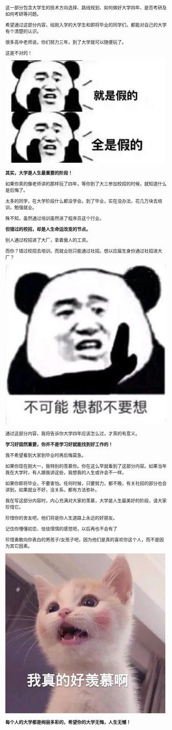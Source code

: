 这一部分包含大学生的技术方向选择、路线规划、如何做好大学四年、是否考研及如何考研等问题。

希望通过这部分内容，给刚入学的大学生和即将毕业的同学们，都能对自己的大学有个清楚的认识。

很多高中老师说，你们努力三年，到了大学就可以随便玩了。

这是不对的！

![1_1](img/1/0_4.jpeg)

**其实，大学是人生最重要的阶段！** 

如果你真的像老师讲的那样玩了四年，等你到了大三参加校招的时候，就知道什么是后悔了。

太多的同学，在大学阶段什么都没学会。到了毕业，实在没办法，花几万块去培训，勉强就业。

殊不知，虽然通过培训虽然进了程序员这个行业。

**但错过的校招，却是人生命运改变的节点。**

别人通过校招进了大厂，拿着傲人的工资。

而你？错过校招去培训，而就业则只能通过社招。想以应届生身份通过社招进大厂？

![1_1](img/1/0_5.jpeg)

通过这部分内容，我将告诉你大学四年应该怎么过，才真的有意义。

**学习好固然重要，你并不是学习好就能找到好工作的！**

我不希望看到大家到毕业时再后悔莫急。

如果你现在刚大一，我特别的羡慕你。你在这么早就看到了这部分内容。如果当年我在大学时，有人跟我讲这些，我想我的人生或许会不一样。

如果你即将毕业，不要害怕。任何时候，只要努力，都不晚，有关社招的部分也会讲到，如果就业不好，没关系，都有方法弥补。

我在写这部分内容时，内心充满对大家的羡慕，大学是人生最美好的阶段，请大家珍惜它。

珍惜你的舍友吧，他们将是你人生道路上永远的好朋友。

记住你懵懂初恋、怯怯懦懦的感觉吧，以后再也不会有了

珍惜勇敢向你表白的男孩子/女孩子吧，因为他们是真的喜欢你这个人，而不是因为其它因素。

![1_1](img/1/0_6.jpeg)

**每个人的大学都是绚丽多彩的，希望你的大学无悔，人生无憾！**